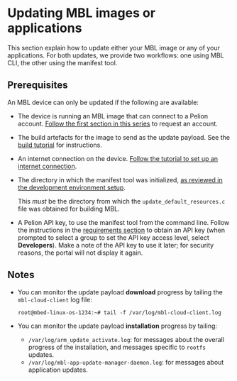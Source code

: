# Updating MBL images or applications

This section explain how to update either your MBL image or any of your applications. For both updates, we provide two workflows: one using MBL CLI, the other using the manifest tool.

## Prerequisites

An MBL device can only be updated if the following are available:

* The device is running an MBL image that can connect to a Pelion account. [Follow the first section in this series](../first-image/provisioning-for-pelion-device-management.html) to request an account.
* The build artefacts for the image to send as the update payload. See the [build tutorial](../first-image/index.html) for instructions.
* An internet connection on the device. [Follow the tutorial to set up an internet connection](../first-image/connecting-to-a-network-and-pelion-device-management.html).
* The directory in which the manifest tool was initialized, [as reviewed in the development environment setup](../first-image/development-environment.html).

    <span class="notes">This *must* be the directory from which the `update_default_resources.c` file was obtained for building MBL.</span>

* A Pelion API key, to use the manifest tool from the command line. Follow the instructions in the [requirements section](../first-image/provisioning-for-pelion-device-management.html) to obtain an API key (when prompted to select a group to set the API key access level, select **Developers**). Make a note of the API key to use it later; for security reasons, the portal will not display it again.

## Notes

* You can monitor the update payload **download** progress by tailing the `mbl-cloud-client` log file:

    ```
    root@mbed-linux-os-1234:~# tail -f /var/log/mbl-cloud-client.log
    ```

* You can monitor the update payload **installation** progress by tailing:

    * `/var/log/arm_update_activate.log`: for messages about the overall progress of the installation, and messages specific to `rootfs` updates.
    * `/var/log/mbl-app-update-manager-daemon.log`: for messages about application updates.
